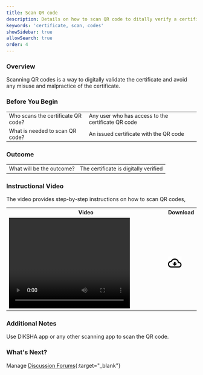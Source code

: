 ```yaml
---
title: Scan QR code
description: Details on how to scan QR code to ditally verify a certificate
keywords: 'certificate, scan, codes'
showSidebar: true
allowSearch: true
order: 4
---
```


### Overview

Scanning QR codes is a way to digitally validate the certificate and avoid any misuse and malpractice of the certificate.

### Before You Begin

<table>
  <tr> <td>Who scans the certificate QR code?</td>
   <td>Any user who has access to the certificate QR code</td>
  </tr>
  <tr><td>What is needed to scan QR code?</td>
  <td>An issued certificate with the QR code</td>
  </tr>
</table>

### Outcome

<table>
 <tr><td>What will be the outcome?</td>
  <td>The certificate is digitally verified</td>
  </tr>
</table>
  
### Instructional Video

The video provides step-by-step instructions on how to scan QR codes,
<table>
<tr>
   <th style="width:85%;">Video</th>
    <th style="width:15%;">Download</th>
  </tr>
  <tr>
   <td><video width="320" height="240" controls><source src="../video/scan-qr-code.mp4" type="video/mp4"></video></td>
    <td class="text-center"><a href="../video/scan-qr-code.mp4" download><img src="../../../assets/imgs/icons/outline_cloud_download.png"></a></td>
    </tr>
</table>

### Additional Notes

Use DIKSHA app or any other scanning app to scan the QR code.

### What's Next?

Manage [Discussion Forums](../discussion-forum-management/index.html){:target="_blank"}
